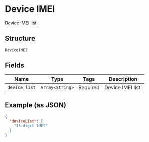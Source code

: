 
# Device IMEI

Device IMEI list.

## Structure

`DeviceIMEI`

## Fields

| Name | Type | Tags | Description |
|  --- | --- | --- | --- |
| `device_list` | `Array<String>` | Required | Device IMEI list. |

## Example (as JSON)

```json
{
  "deviceList": [
    "15-digit IMEI"
  ]
}
```

